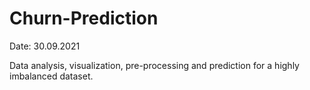 # Churn-Prediction

Date: 30.09.2021

Data analysis, visualization, pre-processing and prediction for a highly imbalanced dataset.
